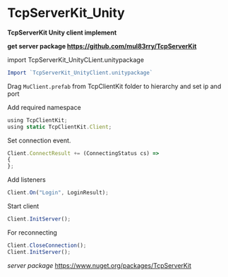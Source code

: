 
# TcpServerKit_Unity

**TcpServerKit Unity client implement**

**get server package https://github.com/mul83rry/TcpServerKit**

import TcpServerKit_UnityCLient.unitypackage


```javascript
Import `TcpServerKit_UnityClient.unitypackage`
```
Drag `MuClient.prefab` from TcpClientKit folder to hierarchy
and set ip and port

Add required namespace

```javascript
using TcpClientKit;
using static TcpClientKit.Client;
```

Set connection event.
```javascript
Client.ConnectResult += (ConnectingStatus cs) =>
{
};
```

Add listeners
```javascript
Client.On("Login", LoginResult);
```

Start client
```javascript
Client.InitServer();
```

For reconnecting
```javascript
Client.CloseConnection();
Client.InitServer();
```



*server package*
https://www.nuget.org/packages/TcpServerKit
